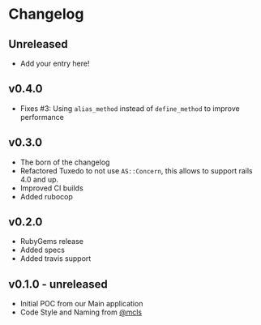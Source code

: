 # Changelog
## Unreleased
- Add your entry here!

## v0.4.0
- Fixes #3: Using `alias_method` instead of `define_method` to improve performance

## v0.3.0
- The born of the changelog
- Refactored Tuxedo to not use `AS::Concern`, this allows to support rails 4.0 and up.
- Improved CI builds
- Added rubocop

## v0.2.0
- RubyGems release
- Added specs
- Added travis support

## v0.1.0 - unreleased
- Initial POC from our Main application
- Code Style and Naming from [@mcls](https://github.com/mcls)
